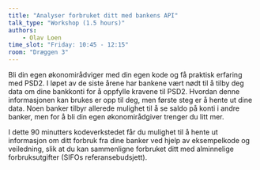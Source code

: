 ```yaml
---
title: "Analyser forbruket ditt med bankens API"
talk_type: "Workshop (1.5 hours)"
authors:
    - Olav Loen
time_slot: "Friday: 10:45 - 12:15"
room: "Dræggen 3"
---
```

Bli din egen økonomirådviger med din egen kode og få praktisk erfaring med PSD2. I løpet av de siste årene har bankene vært nødt til å tilby deg data om dine bankkonti for å oppfylle kravene til PSD2. Hvordan denne informasjonen kan brukes er opp til deg, men første steg er å hente ut dine data. Noen banker tilbyr allerede mulighet til å se saldo på konti i andre banker, men for å bli din egen økonomirådgiver trenger du litt mer.

I dette 90 minutters kodeverkstedet får du mulighet til å hente ut informasjon om ditt forbruk fra dine banker ved hjelp av eksempelkode og veiledning, slik at du kan sammenligne forbruket ditt med alminnelige forbruksutgifter (SIFOs referansebudsjett).
